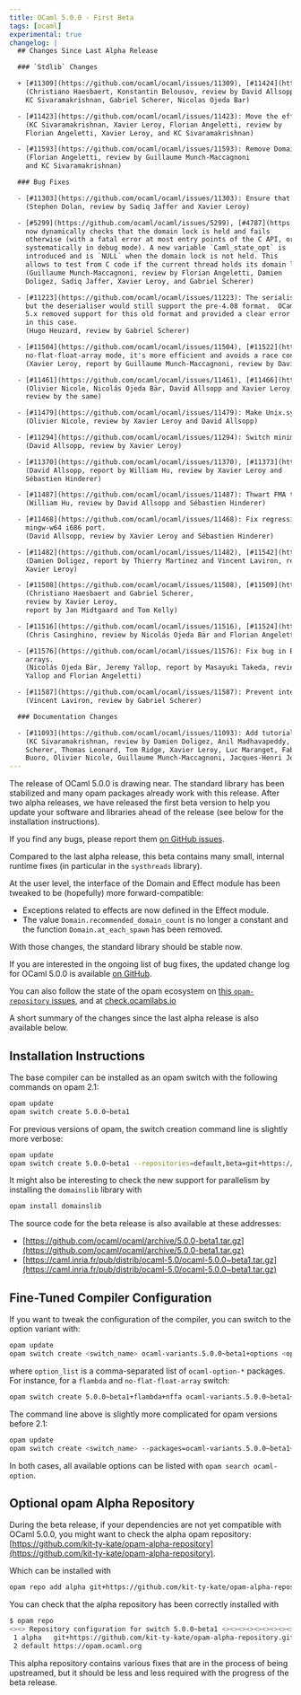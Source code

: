 ```yaml
---
title: OCaml 5.0.0 - First Beta
tags: [ocaml]
experimental: true
changelog: |
  ## Changes Since Last Alpha Release

  ### `Stdlib` Changes

  + [#11309](https://github.com/ocaml/ocaml/issues/11309), [#11424](https://github.com/ocaml/ocaml/issues/11424), [#11427](https://github.com/ocaml/ocaml/issues/11427), +[#11545](https://github.com/ocaml/ocaml/issues/11545): Add Domain.recommended_domain_count.
    (Christiano Haesbaert, Konstantin Belousov, review by David Allsopp,
    KC Sivaramakrishnan, Gabriel Scherer, Nicolas Ojeda Bar)

  - [#11423](https://github.com/ocaml/ocaml/issues/11423): Move the effect exceptions to the Effect module
    (KC Sivaramakrishnan, Xavier Leroy, Florian Angeletti, review by
    Florian Angeletti, Xavier Leroy, and KC Sivaramakrishnan)

  - [#11593](https://github.com/ocaml/ocaml/issues/11593): Remove Domain.at_each_spawn
    (Florian Angeletti, review by Guillaume Munch-Maccagnoni
    and KC Sivaramakrishnan)

  ### Bug Fixes

  - [#11303](https://github.com/ocaml/ocaml/issues/11303): Ensure that GC is not invoked from bounds check failures
    (Stephen Dolan, review by Sadiq Jaffer and Xavier Leroy)

  - [#5299](https://github.com/ocaml/ocaml/issues/5299), [#4787](https://github.com/ocaml/ocaml/issues/4787), [#11138](https://github.com/ocaml/ocaml/issues/11138), [#11272](https://github.com/ocaml/ocaml/issues/11272), [#11506](https://github.com/ocaml/ocaml/issues/11506): To help debugging, `Caml_state`
    now dynamically checks that the domain lock is held and fails
    otherwise (with a fatal error at most entry points of the C API, or
    systematically in debug mode). A new variable `Caml_state_opt` is
    introduced and is `NULL` when the domain lock is not held. This
    allows to test from C code if the current thread holds its domain lock.
    (Guillaume Munch-Maccagnoni, review by Florian Angeletti, Damien
    Doligez, Sadiq Jaffer, Xavier Leroy, and Gabriel Scherer)

  - [#11223](https://github.com/ocaml/ocaml/issues/11223): The serialisation format of custom blocks changed in 4.08,
    but the deserialiser would still support the pre-4.08 format.  OCaml
    5.x removed support for this old format and provided a clear error message
    in this case.
    (Hugo Heuzard, review by Gabriel Scherer)

  - [#11504](https://github.com/ocaml/ocaml/issues/11504), [#11522](https://github.com/ocaml/ocaml/issues/11522): Use static allocation for `caml_make_float_vect` in
    no-flat-float-array mode, it's more efficient and avoids a race condition
    (Xavier Leroy, report by Guillaume Munch-Maccagnoni, review by David Allsopp)

  - [#11461](https://github.com/ocaml/ocaml/issues/11461), [#11466](https://github.com/ocaml/ocaml/issues/11466): Fix `gethostbyaddr` for IPv6 arguments and make it domain-safe
    (Olivier Nicole, Nicolás Ojeda Bär, David Allsopp and Xavier Leroy,
    review by the same)

  - [#11479](https://github.com/ocaml/ocaml/issues/11479): Make Unix.symlink domain-safe on Windows
    (Olivier Nicole, review by Xavier Leroy and David Allsopp)

  - [#11294](https://github.com/ocaml/ocaml/issues/11294): Switch minimum required autoconf to 2.71.
    (David Allsopp, review by Xavier Leroy)

  - [#11370](https://github.com/ocaml/ocaml/issues/11370), [#11373](https://github.com/ocaml/ocaml/issues/11373): Don't pass CFLAGS to flexlink during configure.
    (David Allsopp, report by William Hu, review by Xavier Leroy and
    Sébastien Hinderer)

  - [#11487](https://github.com/ocaml/ocaml/issues/11487): Thwart FMA test optimization during configure
    (William Hu, review by David Allsopp and Sébastien Hinderer)

  - [#11468](https://github.com/ocaml/ocaml/issues/11468): Fix regression from [#10186](https://github.com/ocaml/ocaml/issues/10186) (OCaml 4.13) detecting IPv6 on Windows for
    mingw-w64 i686 port.
    (David Allsopp, review by Xavier Leroy and Sébastien Hinderer)

  - [#11482](https://github.com/ocaml/ocaml/issues/11482), [#11542](https://github.com/ocaml/ocaml/issues/11542): Fix random crash in large closure allocation
    (Damien Doligez, report by Thierry Martinez and Vincent Laviron, review by
    Xavier Leroy)

  - [#11508](https://github.com/ocaml/ocaml/issues/11508), [#11509](https://github.com/ocaml/ocaml/issues/11509): make Bytes.escaped domain-safe
    (Christiano Haesbaert and Gabriel Scherer,
    review by Xavier Leroy,
    report by Jan Midtgaard and Tom Kelly)

  - [#11516](https://github.com/ocaml/ocaml/issues/11516), [#11524](https://github.com/ocaml/ocaml/issues/11524): Fix the `deprecated_mutable` attribute.
    (Chris Casinghino, review by Nicolás Ojeda Bär and Florian Angeletti)

  - [#11576](https://github.com/ocaml/ocaml/issues/11576): Fix bug in Bigarray.Genarray.init in the the case of zero-dimensional
    arrays.
    (Nicolás Ojeda Bär, Jeremy Yallop, report by Masayuki Takeda, review by Jeremy
    Yallop and Florian Angeletti)

  - [#11587](https://github.com/ocaml/ocaml/issues/11587): Prevent integer comparison from being used on pointers
    (Vincent Laviron, review by Gabriel Scherer)

  ### Documentation Changes

  - [#11093](https://github.com/ocaml/ocaml/issues/11093): Add tutorials on parallelism features and the relaxed memory model
    (KC Sivaramakrishnan, review by Damien Doligez, Anil Madhavapeddy, Gabriel
    Scherer, Thomas Leonard, Tom Ridge, Xavier Leroy, Luc Maranget, Fabrice
    Buoro, Olivier Nicole, Guillaume Munch-Maccagnoni, Jacques-Henri Jourdan)
---
```


The release of OCaml 5.0.0 is drawing near.
The standard library has been stabilized and many opam packages already
work with this release.
After two alpha releases,  we have released the first beta version to help you update your software and libraries ahead of the release (see below for the installation instructions).

If you find any bugs, please report them [on GitHub issues](https://github.com/ocaml/ocaml/issues).

Compared to the last alpha release, this beta contains many small, internal
runtime fixes (in particular in the `systhreads` library).

At the user level, the interface of the Domain and Effect module has been tweaked to be (hopefully) more forward-compatible:

- Exceptions related to effects are now defined in the Effecŧ module.
- The value `Domain.recommended_domain_count` is no longer a constant and the function `Domain.at_each_spawn` has been removed.

With those changes, the standard library should be stable now.

If you are interested in the ongoing list of bug fixes, the
updated change log for OCaml 5.0.0 is available [on GitHub](https://github.com/ocaml/ocaml/blob/5.0/Changes).

You can also follow the state of the opam ecosystem on [this `opam-repository` issues](https://github.com/ocaml/opam-repository/issues/21526), and at [check.ocamllabs.io](http://check.ocamllabs.io/)

A short summary of the changes since the last alpha release is also available
below.


Installation Instructions
-------------------------

The base compiler can be installed as an opam switch with the following commands
on opam 2.1:
```bash
opam update
opam switch create 5.0.0~beta1
```

For previous versions of opam, the switch creation command line is slightly more verbose:
```bash
opam update
opam switch create 5.0.0~beta1 --repositories=default,beta=git+https://github.com/ocaml/ocaml-beta-repository.git
```

It might also be interesting to check the new support for parallelism by installing
the `domainslib` library with

```bash
opam install domainslib
```

The source code for the beta release is also available at these addresses:

* [https://github.com/ocaml/ocaml/archive/5.0.0-beta1.tar.gz](https://github.com/ocaml/ocaml/archive/5.0.0-beta1.tar.gz)
* [https://caml.inria.fr/pub/distrib/ocaml-5.0/ocaml-5.0.0~beta1.tar.gz](https://caml.inria.fr/pub/distrib/ocaml-5.0/ocaml-5.0.0~beta1.tar.gz)

## Fine-Tuned Compiler Configuration

If you want to tweak the configuration of the compiler, you can switch to the option variant with:
```bash
opam update
opam switch create <switch_name> ocaml-variants.5.0.0~beta1+options <option_list>
```
where `option_list` is a comma-separated list of `ocaml-option-*` packages. For instance, for a `flambda` and `no-flat-float-array` switch:
```bash
opam switch create 5.0.0~beta1+flambda+nffa ocaml-variants.5.0.0~beta1+options ocaml-option-flambda ocaml-option-no-flat-float-array
```
The command line above is slightly more complicated for opam versions before 2.1:
```bash
opam update
opam switch create <switch_name> --packages=ocaml-variants.5.0.0~beta1+options,<option_list> --repositories=default,beta=git+https://github.com/ocaml/ocaml-beta-repository.git
```

In both cases, all available options can be listed with `opam search ocaml-option`.

## Optional opam Alpha Repository

During the beta release, if your dependencies are not yet compatible with OCaml 5.0.0, 
you might want to check the alpha opam repository: [https://github.com/kit-ty-kate/opam-alpha-repository](https://github.com/kit-ty-kate/opam-alpha-repository).

Which can be installed with
```bash
opam repo add alpha git+https://github.com/kit-ty-kate/opam-alpha-repository.git
```
You can check that the alpha repository has been correctly installed with
```bash
$ opam repo
<><> Repository configuration for switch 5.0.0~beta1 <><><><><><><><><><><><><>
 1 alpha   git+https://github.com/kit-ty-kate/opam-alpha-repository.git
 2 default https://opam.ocaml.org
```
This alpha repository contains various fixes that are in the process of being upstreamed,
but it should be less and less required with the progress of the beta release.
